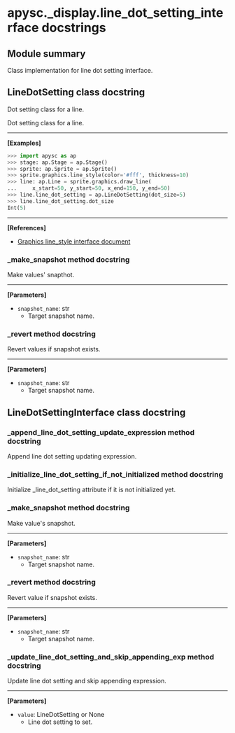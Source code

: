 # apysc._display.line_dot_setting_interface docstrings

## Module summary

Class implementation for line dot setting interface.

## LineDotSetting class docstring

Dot setting class for a line.

Dot setting class for a line.<hr>

**[Examples]**

```py
>>> import apysc as ap
>>> stage: ap.Stage = ap.Stage()
>>> sprite: ap.Sprite = ap.Sprite()
>>> sprite.graphics.line_style(color='#fff', thickness=10)
>>> line: ap.Line = sprite.graphics.draw_line(
...     x_start=50, y_start=50, x_end=150, y_end=50)
>>> line.line_dot_setting = ap.LineDotSetting(dot_size=5)
>>> line.line_dot_setting.dot_size
Int(5)
```

<hr>

**[References]**

- [Graphics line_style interface document](https://simon-ritchie.github.io/apysc/graphics_line_style.html)

### _make_snapshot method docstring

Make values' snapthot.<hr>

**[Parameters]**

- `snapshot_name`: str
  - Target snapshot name.

### _revert method docstring

Revert values if snapshot exists.<hr>

**[Parameters]**

- `snapshot_name`: str
  - Target snapshot name.

## LineDotSettingInterface class docstring



### _append_line_dot_setting_update_expression method docstring

Append line dot setting updating expression.

### _initialize_line_dot_setting_if_not_initialized method docstring

Initialize _line_dot_setting attribute if it is not initialized yet.

### _make_snapshot method docstring

Make value's snapshot.<hr>

**[Parameters]**

- `snapshot_name`: str
  - Target snapshot name.

### _revert method docstring

Revert value if snapshot exists.<hr>

**[Parameters]**

- `snapshot_name`: str
  - Target snapshot name.

### _update_line_dot_setting_and_skip_appending_exp method docstring

Update line dot setting and skip appending expression.<hr>

**[Parameters]**

- `value`: LineDotSetting or None
  - Line dot setting to set.